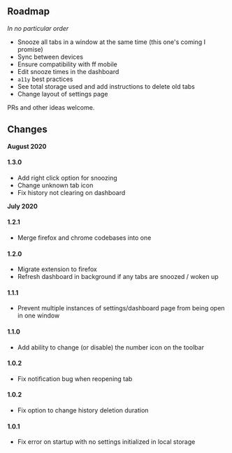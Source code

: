 ## Roadmap
*In no particular order*
- Snooze all tabs in a window at the same time (this one's coming I promise)
- Sync between devices
- Ensure compatibility with ff mobile
- Edit snooze times in the dashboard
- `a11y` best practices
- See total storage used and add instructions to delete old tabs
- Change layout of settings page

PRs and other ideas welcome.

## Changes

**August 2020**
#### 1.3.0
- Add right click option for snoozing
- Change unknown tab icon
- Fix history not clearing on dashboard

**July 2020**
#### 1.2.1
- Merge firefox and chrome codebases into one

#### 1.2.0
- Migrate extension to firefox
- Refresh dashboard in background if any tabs are snoozed / woken up

#### 1.1.1
- Prevent multiple instances of settings/dashboard page from being open in one window

#### 1.1.0
- Add ability to change (or disable) the number icon on the toolbar

#### 1.0.2
- Fix notification bug when reopening tab

#### 1.0.2
- Fix option to change history deletion duration 

#### 1.0.1
- Fix error on startup with no settings initialized in local storage
